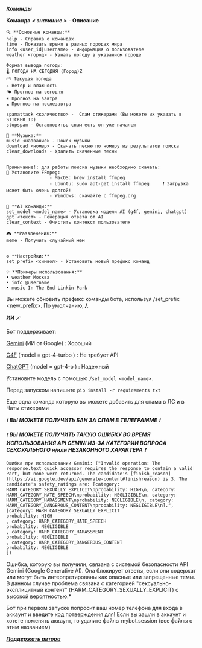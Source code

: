 ***Команды***


**Команда**	  ***< значание >***   -      **Описание**
```
🔍 **Основные команды:**
help - Справка о командах.
time - Показать время в разных городах мира
info <user_id|username> - Информация о пользователе
weather <город> - Узнать погоду в указанном городе

Формат вывода погоды:
🌡 ПОГОДА НА СЕГОДНЯ (Город)Z
⛅️ Текущая погода
↖️ Ветер и влажность
🌤 Прогноз на сегодня
☀️ Прогноз на завтра
☁️ Прогноз на послезавтра

spamattack <количество> -  Спам стикерами (Вы можете их указать в STICKER_ID)
stopspam - Оставновитьь спам есть он уже начался

🎵 **Музыка:**
music <название> - Поиск музыки
download <номер> - Скачать песню по номеру из результатов поиска
clear_downloads - Удалить скаченные песни


Примичание!: для работы поиска музыки необходимо скачать:
📝 Установите FFmpeg:
                - MacOS: brew install ffmpeg
                - Ubuntu: sudo apt-get install ffmpeg     ❗️ Загрузка может быть очень долгой!
                - Windows: скачайте с ffmpeg.org

🤖 **AI команды:**
set_model <model_name> - Установка модели AI (g4f, gemini, chatgpt)
gpt <текст> - Генерация ответа от AI
clear_context - Очистить контекст пользователя

🎮 **Развлечения:**
meme - Получить случайный мем


⚙️ **Настройки:**
set_prefix <символ> - Установить новый префикс команд

💡 **Примеры использования:**
• weather Москва
• info @username
• music In The End Linkin Park
```

Вы можете обновить префикс команды бота, используя /set_prefix <new_prefix>. По умолчанию, ***/.***

***ИИ*** 🪄

Бот поддерживает:

[Gemini](https://gemini.google.com/?hl=ru) (ИИ от Google) : Хороший

[G4F](https://github.com/techwithanirudh/g4f) (model = gpt-4-turbo ) : Не требует API

[ChatGPT](https://chatgpt.com/) (model = gpt-4-o ) : Надежный

 

Установите модель с помощью  ``/set_model <model_name>.``
    
Перед запуском напишите ``pip install -r requirements txt``

Еще одна команда которую вы можете добавить для спама в ЛС и в Чаты стикерами

*❗️* ***ВЫ МОЖЕТЕ ПОЛУЧИТЬ БАН ЗА СПАМ В ТЕЛЕГРАММЕ*** *❗️* 




*❗️* ***ВЫ МОЖЕТЕ ПОЛУЧИТЬ ТАКУЮ ОШИБКУ ВО ВРЕМЯ ИСПОЛЬЗОВАНИЯ API GEMINI ИЗ-ЗА КАТЕГОРИИ ВОПРОСА СЕКСУАЛЬНОГО и/или НЕЗАКОННОГО ХАРАКТЕРА*** *❗️* 

```
Oшибка при использовании Gemini: ("Invalid operation: The response.text quick accessor requires the response to contain a valid Part, but none were returned. The candidate's [finish_reason](https://ai.google.dev/api/generate-content#finishreason) is 3. The candidate's safety_ratings are: [category: HARM_CATEGORY_SEXUALLY_EXPLICIT\nprobability: HIGH\n, category: HARM_CATEGORY_HATE_SPEECH\nprobability: NEGLIGIBLE\n, category: HARM_CATEGORY_HARASSMENT\nprobability: NEGLIGIBLE\n, category: HARM_CATEGORY_DANGEROUS_CONTENT\nprobability: NEGLIGIBLE\n].", [category: HARM_CATEGORY_SEXUALLY_EXPLICIT
probability: HIGH
, category: HARM_CATEGORY_HATE_SPEECH
probability: NEGLIGIBLE
, category: HARM_CATEGORY_HARASSMENT
probability: NEGLIGIBLE
, category: HARM_CATEGORY_DANGEROUS_CONTENT
probability: NEGLIGIBLE
])
```
Ошибка, которую вы получили, связана с системой безопасности API Gemini (Google Generative AI). Она блокирует ответы, если они содержат или могут быть интерпретированы как опасные или запрещенные темы. В данном случае проблема связана с категорией "сексуально-эксплицитный контент" (HARM_CATEGORY_SEXUALLY_EXPLICIT) с высокой вероятностью.*




Бот при первом запуске попросит ваш номер телефона для входа в аккаунт и введите код потверждения для! Если вы зашли в аккаунт и хотете поменять аккаунт, то удалите файлы mybot.session (все файлы с этим названием) 

***[Поддержать автора](https://www.donationalerts.com/r/adolmi)***
